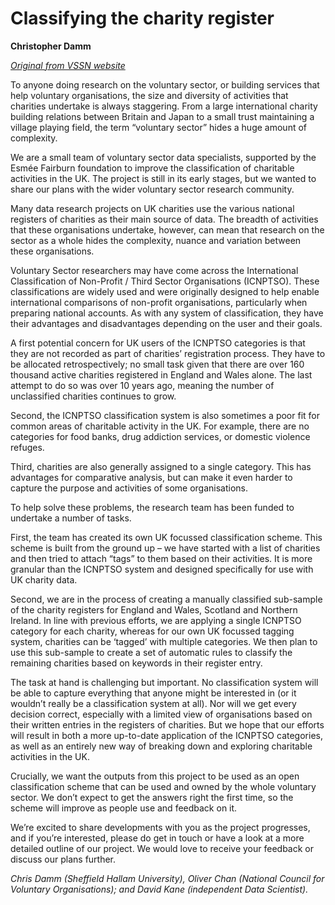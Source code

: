 # Classifying the charity register

**Christopher Damm**

_[Original from VSSN website](https://www.vssn.org.uk/2021/01/11/classifying-the-charity-register/)_

To anyone doing research on the voluntary sector, or building services that help voluntary organisations, the size and diversity of activities that charities undertake is always staggering. From a large international charity building relations between Britain and Japan to a small trust maintaining a village playing field, the term “voluntary sector” hides a huge amount of complexity.

We are a small team of voluntary sector data specialists, supported by the Esmée Fairburn foundation to improve the classification of charitable activities in the UK. The project is still in its early stages, but we wanted to share our plans with the wider voluntary sector research community. 

Many data research projects on UK charities use the various national registers of charities as their main source of data. The breadth of activities that these organisations undertake, however, can mean that research on the sector as a whole hides the complexity, nuance and variation between these organisations. 

Voluntary Sector researchers may have come across the International Classification of Non-Profit / Third Sector Organisations (ICNPTSO). These classifications are widely used and were originally designed to help enable international comparisons of non-profit  organisations, particularly when preparing national accounts. As with any system of classification, they have their advantages and disadvantages depending on the user and their goals. 

A first potential concern for UK users of the ICNPTSO categories is that they are not recorded as part of charities’ registration process. They have to be allocated retrospectively; no small task given that there are over 160 thousand active charities registered in England and Wales alone. The last attempt to do so was over 10 years ago, meaning the number of unclassified charities continues to grow. 

Second, the ICNPTSO classification system is also sometimes a poor fit for common areas of charitable activity in the UK. For example, there are no categories for food banks, drug addiction services, or domestic violence refuges. 

Third, charities are also generally assigned to a single category. This has advantages for comparative analysis, but can make it even harder to capture the purpose and activities of some organisations. 

To help solve these problems, the research team has been funded to undertake a number of tasks. 

First, the team has created its own UK focussed classification scheme. This scheme is built from the ground up – we have started with a list of charities and then tried to attach “tags” to them based on their activities. It is more granular than the ICNPTSO system and designed specifically for use with UK charity data. 

Second, we are in the process of creating a manually classified sub-sample of the charity registers for England and Wales, Scotland and Northern Ireland. In line with previous efforts, we are applying a single ICNPTSO category for each charity, whereas for our own UK focussed tagging system, charities can be ‘tagged’ with multiple categories.  We then plan to use this sub-sample to create a set of automatic rules to classify the remaining charities based on keywords in their register entry. 

The task at hand is challenging but important. No classification system will be able to capture everything that anyone might be interested in (or it wouldn’t really be a classification system at all). Nor will we get every decision correct, especially with a limited view of organisations based on their written entries in the registers of charities. But we hope that our efforts will result in both a more up-to-date application of the ICNPTSO categories, as well as an entirely new way of breaking down and exploring charitable activities in the UK. 

Crucially, we want the outputs from this project to be used as an open classification scheme that can be used and owned by the whole voluntary sector. We don’t expect to get the answers right the first time, so the scheme will improve as people use and feedback on it.

We’re excited to share developments with you as the project progresses, and if you’re interested, please do get in touch or have a look at a more detailed outline of our project. We would love to receive your feedback or discuss our plans further. 

_Chris Damm (Sheffield Hallam University), Oliver Chan (National Council for Voluntary Organisations); and David Kane (independent Data Scientist)._
